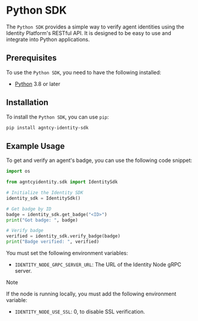 # Python SDK

The `Python SDK` provides a simple way to verify agent identities using the Identity Platform's RESTful API. It is designed to be easy to use and integrate into Python applications.

## Prerequisites

To use the `Python SDK`, you need to have the following installed:

- [Python](https://www.python.org/downloads/) 3.8 or later

## Installation

To install the `Python SDK`, you can use `pip`:

```bash
pip install agntcy-identity-sdk
```

## Example Usage

To get and verify an agent's badge, you can use the following code snippet:

```python
import os

from agntcyidentity.sdk import IdentitySdk

# Initialize the Identity SDK
identity_sdk = IdentitySdk()

# Get badge by ID
badge = identity_sdk.get_badge("<ID>")
print("Got badge: ", badge)

# Verify badge
verified = identity_sdk.verify_badge(badge)
print("Badge verified: ", verified)

```

You must set the following environment variables:

- `IDENTITY_NODE_GRPC_SERVER_URL`: The URL of the Identity Node gRPC server.

> [!NOTE]
> If the node is running locally, you must add the following environment variable:
>
> - `IDENTITY_NODE_USE_SSL`: 0, to disable SSL verification.
